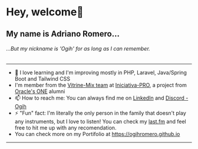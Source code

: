 # Hey, welcome👋

## My name is Adriano Romero...
###### ...But my nickname is 'Ogih' for as long as I can remember.

---
- 🌱 I love learning and I'm improving mostly in PHP, Laravel, Java/Spring Boot and Tailwind CSS
- I'm member from the [Vitrine-Mix team](https://github.com/Iniciativa-PRO/vitrine-mix) at [Iniciativa-PRO](https://github.com/Iniciativa-PRO/), a project from [Oracle's ONE](https://www.oracle.com/br/education/oracle-next-education/) alumni
- 📫 How to reach me: You can always find me on [LinkedIn](https://www.linkedin.com/in/adriano-romero/) and [Discord - Ogih](https://discord.com/users/93043365750251520)
- ⚡ "Fun" fact: I'm literally the only person in the family that doesn't play any instruments, but I love to listen! You can check my [last.fm](https://www.last.fm/user/Ogih) and feel free to hit me up with any recomendation.
- You can check more on my Portifolio at https://ogihromero.github.io
---

<!--- 
### Github Stats

[![Adriano's GitHub stats](https://github-readme-stats.vercel.app/api?username=ogihromero)](https://github.com/anuraghazra/github-readme-stats)
 -->
